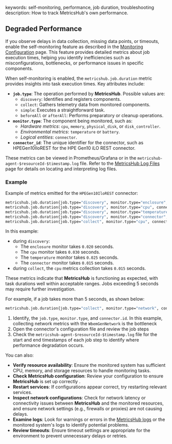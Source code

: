 keywords: self-monitoring, performance, job duration, troubleshooting
description: How to track MetricsHub's own performance.

## Degraded Performance

If you observe delays in data collection, missing data points, or timeouts, enable the self-monitoring feature as described in the [Monitoring Configuration](../configuration/configure-monitoring.md#self-monitoring) page. This feature provides detailed metrics about job execution times, helping you identify inefficiencies such as misconfigurations, bottlenecks, or performance issues in specific components.

When self-monitoring is enabled, the `metricshub.job.duration` metric provides insights into task execution times. Key attributes include:

* **`job.type`**: The operation performed by **MetricsHub**. Possible values are:
  * `discovery`: Identifies and registers components.
  * `collect`: Gathers telemetry data from monitored components.
  * `simple`: Executes a straightforward task.
  * `beforeAll` or `afterAll`: Performs preparatory or cleanup operations.
* **`monitor.type`**: The component being monitored, such as:
  * *Hardware metrics*: `cpu`, `memory`, `physical_disk`, or `disk_controller`.
  * *Environmental metrics*: `temperature` or `battery`.
  * *Logical entities*: `connector`.
* **`connector_id`**: The unique identifier for the connector, such as HPEGen10IloREST for the HPE Gen10 iLO REST connector.

These metrics can be viewed in Prometheus/Grafana or in the `metricshub-agent-$resourceId-$timestamp.log` file. Refer to the [MetricsHub Log Files](./metricshub-logs.md) page for details on locating and interpreting log files.

### Example

Example of metrics emitted for the `HPEGen10IloREST` connector:

```bash
metricshub.job.duration{job.type="discovery", monitor.type="enclosure", connector_id="HPEGen10IloREST"} 0.020
metricshub.job.duration{job.type="discovery", monitor.type="cpu", connector_id="HPEGen10IloREST"} 0.030
metricshub.job.duration{job.type="discovery", monitor.type="temperature", connector_id="HPEGen10IloREST"} 0.025
metricshub.job.duration{job.type="discovery", monitor.type="connector", connector_id="HPEGen10IloREST"} 0.015
metricshub.job.duration{job.type="collect", monitor.type="cpu", connector_id="HPEGen10IloREST"} 0.015
```

In this example:

* during `discovery`:
  * The `enclosure` monitor takes `0.020` seconds.
  * The `cpu` monitor takes `0.030` seconds.
  * The `temperature` monitor takes `0.025` seconds.
  * The `connector` monitor takes `0.015` seconds.
* during `collect`, the `cpu` metrics collection takes `0.015` seconds.

These metrics indicate that **MetricsHub** is functioning as expected, with task durations well within acceptable ranges. Jobs exceeding 5 seconds may require further investigation.

For example, if a job takes more than 5 seconds, as shown below:

```bash
metricshub.job.duration{job.type="collect", monitor.type="network", connector_id="WbemGenNetwork"} 5.8
```

1. Identify, the `job.type`, `monitor.type`, and `connector.id`. In this example, collecting network metrics with the `WbemGenNetwork` is the bottleneck
2. Open the connector's configuration file and review the job steps
3. Check the `metricshub-agent-$resourceId-$timestamp.log` file for the start and end timestamps of each job step to identify where performance degradation occurs.

You can also:

* **Verify resource availability**: Ensure the monitored system has sufficient CPU, memory, and storage resources to handle monitoring tasks.
* **Check MetricsHub configuration**: Review your configuration to ensure **MetricsHub** is set up correctly .
* **Restart services**: If configurations appear correct, try restarting relevant services.
* **Inspect network configurations**: Check for network latency or connectivity issues between **MetricsHub** and the monitored resources, and ensure network settings (e.g., firewalls or proxies) are not causing delays.
* **Examine logs**: Look for warnings or errors in the [MetricsHub logs](./metricshub-logs.md) or the monitored system's logs to identify potential problems.
* **Review timeouts**: Ensure timeout settings are appropriate for the environment to prevent unnecessary delays or retries.
